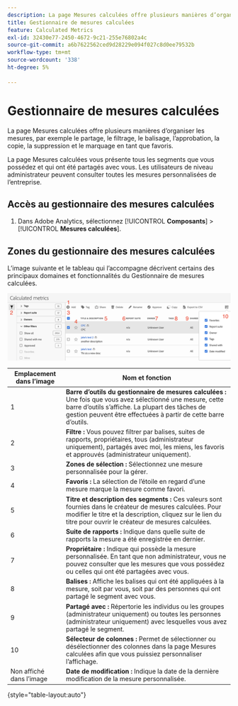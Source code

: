 ```yaml
---
description: La page Mesures calculées offre plusieurs manières d’organiser les mesures, par exemple le partage, le filtrage, le balisage, l’approbation, la copie, la suppression et le marquage en tant que favoris.
title: Gestionnaire de mesures calculées
feature: Calculated Metrics
exl-id: 32430e77-2450-4672-9c21-255e76802a4c
source-git-commit: a6b7622562ced9d28229e094f027c8d0ee79532b
workflow-type: tm+mt
source-wordcount: '338'
ht-degree: 5%

---
```


# Gestionnaire de mesures calculées

La page Mesures calculées offre plusieurs manières d’organiser les mesures, par exemple le partage, le filtrage, le balisage, l’approbation, la copie, la suppression et le marquage en tant que favoris.

La page Mesures calculées vous présente tous les segments que vous possédez et qui ont été partagés avec vous. Les utilisateurs de niveau administrateur peuvent consulter toutes les mesures personnalisées de l’entreprise.

## Accès au gestionnaire des mesures calculées

1. Dans Adobe Analytics, sélectionnez [!UICONTROL **Composants**] > [!UICONTROL **Mesures calculées**].

## Zones du gestionnaire des mesures calculées

L’image suivante et le tableau qui l’accompagne décrivent certains des principaux domaines et fonctionnalités du Gestionnaire de mesures calculées.

![](assets/calcmet_mgr_ui.png)

| Emplacement dans l’image | Nom et fonction |
|---|---|
| 1 | **Barre d’outils du gestionnaire de mesures calculées :** Une fois que vous avez sélectionné une mesure, cette barre d’outils s’affiche. La plupart des tâches de gestion peuvent être effectuées à partir de cette barre d’outils. |
| 2 | **Filtre :** Vous pouvez filtrer par balises, suites de rapports, propriétaires, tous (administrateur uniquement), partagés avec moi, les miens, les favoris et approuvés (administrateur uniquement). |
| 3 | **Zones de sélection :** Sélectionnez une mesure personnalisée pour la gérer. |
| 4 | **Favoris :** La sélection de l’étoile en regard d’une mesure marque la mesure comme favori. |
| 5 | **Titre et description des segments :** Ces valeurs sont fournies dans le créateur de mesures calculées. Pour modifier le titre et la description, cliquez sur le lien du titre pour ouvrir le créateur de mesures calculées. |
| 6 | **Suite de rapports :** Indique dans quelle suite de rapports la mesure a été enregistrée en dernier. |
| 7 | **Propriétaire :** Indique qui possède la mesure personnalisée. En tant que non administrateur, vous ne pouvez consulter que les mesures que vous possédez ou celles qui ont été partagées avec vous. |
| 8 | **Balises :** Affiche les balises qui ont été appliquées à la mesure, soit par vous, soit par des personnes qui ont partagé le segment avec vous. |
| 9 | **Partagé avec :** Répertorie les individus ou les groupes (administrateur uniquement) ou toutes les personnes (administrateur uniquement) avec lesquelles vous avez partagé le segment. |
| 10 | **Sélecteur de colonnes :** Permet de sélectionner ou désélectionner des colonnes dans la page Mesures calculées afin que vous puissiez personnaliser l’affichage. |
| Non affiché dans l’image | **Date de modification :** Indique la date de la dernière modification de la mesure personnalisée. |

{style="table-layout:auto"}
